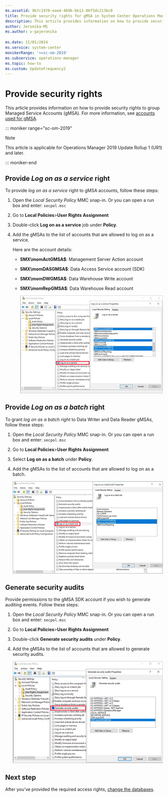 ```yaml
---
ms.assetid: 9b7c1978-eae4-469b-bb11-06f5dc213bc0  
title: Provide security rights for gMSA in System Center Operations Manager
description: This article provides information on how to provide security rights to group manages service accounts (gMSA), a new feature supported in System Center Operations Manager.
author: Jeronika-MS
ms.author: v-gajeronika

ms.date: 11/01/2024
ms.service: system-center
monikerRange: '>=sc-om-2019'
ms.subservice: operations-manager
ms.topic: how-to
ms.custom: UpdateFrequency2
---
```



# Provide security rights

This article provides information on how to provide security rights to group Managed Service Accounts (gMSA). For more information, see [accounts used for gMSA](support-group-managed-service-accounts.md).

::: moniker range="sc-om-2019"

>[!NOTE]
>This article is applicable for Operations Manager 2019 Update Rollup 1 (UR1) and later.

::: moniker-end

## Provide *Log on as a service* right

To provide *log on as a service* right to gMSA accounts, follow these steps:

1. Open the *Local Security Policy* MMC snap-in. Or you can open a run box and enter: `secpol.msc`
2. Go to **Local Policies**>**User Rights Assignment**
3. Double-click **Log on as a service** job under **Policy**.
4. Add the gMSAs to the list of accounts that are allowed to log on as a service.

    Here are the account details:

    - **SMX\momActGMSA$**: Management Server Action account

    - **SMX\momDASGMSA$**: Data Access Service account (SDK)

    - **SMX\momDWGMSA$**: Data Warehouse Write account

    - **SMX\momRepGMSA$**: Data Warehouse Read account

        ![Screenshot of Log-on Service properties.](media/gmsa/logon-service-properties.png)

## Provide *Log on as a batch* right

To grant *log on as a batch right* to Data Writer and Data Reader gMSAs, follow these steps:

1. Open the *Local Security Policy* MMC snap-in. Or you can open a run box and enter: `secpol.msc`
2. Go to **Local Policies**>**User Rights Assignment**
3. Select **Log on as a batch** under **Policy**.  
4. Add the gMSAs to the list of accounts that are allowed to log on as a batch.

    ![Screenshot of log on as a batch.](media/gmsa/batch-job-properties.png)

## Generate security audits

Provide permissions to the gMSA SDK account if you wish to generate auditing events. Follow these steps:

1. Open the *Local Security Policy* MMC snap-in. Or you can open a run box and enter: `secpol.msc`
2. Go to **Local Policies**>**User Rights Assignment**
3. Double-click **Generate security audits** under **Policy**.
4. Add the gMSAs to the list of accounts that are allowed to generate security audits.

    ![Screenshot of Generate Security Audits.](media/gmsa/generate-security-audit-properties.png)

## Next step

After you've provided the required access rights, [change the databases](database-changes.md).
